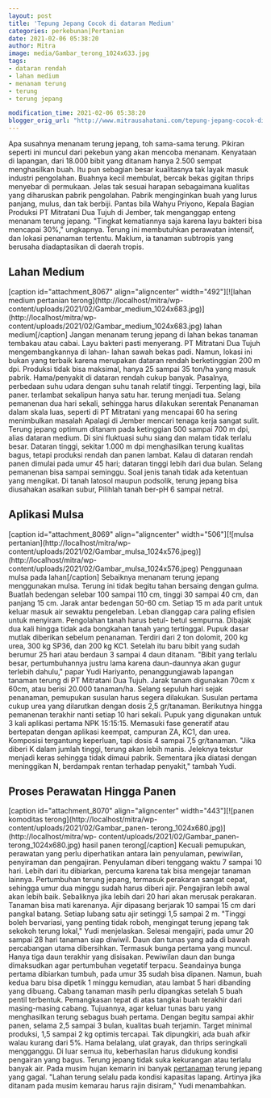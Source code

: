 ```yaml
---
layout: post
title: 'Tepung Jepang Cocok di dataran Medium'
categories: perkebunan|Pertanian
date: 2021-02-06 05:38:20
author: Mitra
image: media/Gambar_terong_1024x633.jpg
tags:
- dataran rendah
- lahan medium
- menanam terung
- terung
- terung jepang

modification_time: 2021-02-06 05:38:20
blogger_orig_url: "http://www.mitrausahatani.com/tepung-jepang-cocok-di-dataran-medium.html"
---
```


Apa susahnya menanam terung jepang, toh sama-sama terung. Pikiran seperti ini
muncul dari pekebun yang akan mencoba menanam. Kenyataan di lapangan, dari
18.000 bibit yang ditanam hanya 2.500 sempat menghasilkan buah. Itu pun
sebagian besar kualitasnya tak layak masuk industri pengolahan. Buahnya kecil
membulat, bercak bekas gigitan thrips menyebar di permukaan. Jelas tak sesuai
harapan sebagaimana kualitas yang diharuskan pabrik pengolahan. Pabrik
menginginkan buah yang lurus panjang, mulus, dan tak berbiji. Pantas bila
Wahyu Priyono, Kepala Bagian Produksi PT Mitratani Dua Tujuh di Jember, tak
menganggap enteng menanam terung jepang. "Tingkat kematiannya saja karena layu
bakteri bisa mencapai 30%," ungkapnya. Terung ini membutuhkan perawatan
intensif, dan lokasi penanaman tertentu. Maklum, ia tanaman subtropis yang
berusaha diadaptasikan di daerah tropis.

## Lahan Medium

[caption id="attachment_8067" align="aligncenter" width="492"][![lahan medium
pertanian terong](http://localhost/mitra/wp-
content/uploads/2021/02/Gambar_medium_1024x683.jpg)](http://localhost/mitra/wp-
content/uploads/2021/02/Gambar_medium_1024x683.jpg) lahan medium[/caption]
Jangan menanam terung jepang di lahan bekas tanaman tembakau atau cabai. Layu
bakteri pasti menyerang. PT Mitratani Dua Tujuh mengembangkannya di lahan-
lahan sawah bekas padi. Namun, lokasi ini bukan yang terbaik karena merupakan
dataran rendah berketinggian 200 m dpi. Produksi tidak bisa maksimal, hanya 25
sampai 35 ton/ha yang masuk pabrik. Hama/penyakit di dataran rendah cukup
banyak. Pasalnya, perbedaan suhu udara dengan suhu tanah relatif tinggi.
Terpenting lagi, bila paner. terlambat sekalipun hanya satu har. terung
menjadi tua. Selang pemanenan dua hari sekali, sehingga harus dilakukan
serentak Penanaman dalam skala luas, seperti di PT Mitratani yang mencapai 60
ha sering menimbulkan masalah Apalagi di Jember mencari tenaga kerja sangat
sulit. Terung jepang optimum ditanam pada ketinggian 500 sampai 700 m dpi,
alias dataran medium. Di sini fluktuasi suhu siang dan malam tidak terlalu
besar. Dataran tinggi, sekitar 1.000 m dpi menghasilkan terung kualitas bagus,
tetapi produksi rendah dan panen lambat. Kalau di dataran rendah panen dimulai
pada umur 45 hari; dataran tinggi lebih dari dua bulan. Selang pemanenan bisa
sampai seminggu. Soal jenis tanah tidak ada ketentuan yang mengikat. Di tanah
latosol maupun podsolik, terung jepang bisa diusahakan asalkan subur, Pilihlah
tanah ber-pH 6 sampai netral.

## Aplikasi Mulsa

[caption id="attachment_8069" align="aligncenter" width="506"][![mulsa
pertanian](http://localhost/mitra/wp-
content/uploads/2021/02/Gambar_mulsa_1024x576.jpeg)](http://localhost/mitra/wp-
content/uploads/2021/02/Gambar_mulsa_1024x576.jpeg) Penggunaan mulsa pada
lahan[/caption] Sebaiknya menanam terung jepang menggunakan mulsa. Terung ini
tidak begitu tahan bersaing dengan gulma. Buatlah bedengan selebar 100 sampai
110 cm, tinggi 30 sampai 40 cm, dan panjang 15 cm. Jarak antar bedengan 50-60
cm. Setiap 15 m ada parit untuk keluar masuk air sewaktu pengeleban. Leban
dianggap cara paling efisien untuk menyiram. Pengolahan tanah harus betul-
betul sempurna. Dibajak dua kali hingga tidak ada bongkahan tanah yang
tertinggal. Pupuk dasar mutlak diberikan sebelum penanaman. Terdiri dari 2 ton
dolomit, 200 kg urea, 300 kg SP36, dan 200 kg KC1. Setelah itu baru bibit yang
sudah berumur 25 hari atau berdaun 3 sampai 4 daun ditanam. "Bibit yang
terlalu besar, pertumbuhannya justru lama karena daun-daunnya akan gugur
terlebih dahulu," papar Yudi Hariyanto, penanggungjawab lapangan tanaman
terung di PT Mitratani Dua Tujuh. Jarak tanam digunakan 70cm x 60cm, atau
berisi 20.000 tanaman/ha. Selang sepuluh hari sejak penanaman, pemupukan
susulan harus segera dilakukan. Susulan pertama cukup urea yang dilarutkan
dengan dosis 2,5 gr/tanaman. Berikutnya hingga pemanenan terakhir nanti setiap
10 hari sekali. Pupuk yang digunakan untuk 3 kali aplikasi pertama NPK
15:15:15. Memasuki fase generatif atau bertepatan dengan aplikasi keempat,
campuran ZA, KC1, dan urea. Komposisi tergantung keperluan, tapi dosis 4
sampai 7,5 gr/tanaman. "Jika diberi K dalam jumlah tinggi, terung akan lebih
manis. Jeleknya tekstur menjadi keras sehingga tidak dimaui pabrik. Sementara
jika diatasi dengan meninggikan N, berdampak rentan terhadap penyakit," tambah
Yudi.

## Proses Perawatan Hingga Panen

[caption id="attachment_8070" align="aligncenter" width="443"][![panen
komoditas terong](http://localhost/mitra/wp-
content/uploads/2021/02/Gambar_panen-
terong_1024x680.jpg)](http://localhost/mitra/wp-
content/uploads/2021/02/Gambar_panen-terong_1024x680.jpg) hasil panen
terong[/caption] Kecuali pemupukan, perawatan yang perlu diperhatikan antara
lain penyulaman, pewiwilan, penyiraman dan pengajiran. Penyulaman diberi
tenggang waktu 7 sampai 10 hari. Lebih dari itu dibiarkan, percuma karena tak
bisa mengejar tanaman lainnya. Pertumbuhan terung jepang, termasuk perakaran
sangat cepat, sehingga umur dua minggu sudah harus diberi ajir. Pengajiran
lebih awal akan lebih baik. Sebaliknya jika lebih dari 20 hari akan merusak
perakaran. Tanaman bisa mati karenanya. Ajir dipasang berjarak 10 sampai 15 cm
dari pangkal batang. Setiap lubang satu ajir setinggi 1,5 sampai 2 m. "Tinggi
boleh bervariasi, yang penting tidak roboh, mengingat terung jepang tak
sekokoh terung lokal," Yudi menjelaskan. Selesai mengajiri, pada umur 20
sampai 28 hari tanaman siap diwiwil. Daun dan tunas yang ada di bawah
percabangan utama dibersihkan. Termasuk bunga pertama yang muncul. Hanya tiga
daun terakhir yang disisakan. Pewiwilan daun dan bunga dimaksudkan agar
pertumbuhan vegetatif terpacu. Seandainya bunga pertama dibiarkan tumbuh, pada
umur 35 sudah bisa dipanen. Namun, buah kedua baru bisa dipetik 1 minggu
kemudian, atau lambat 5 hari dibanding yang dibuang. Cabang tanaman masih
perlu dipangkas setelah 5 buah pentil terbentuk. Pemangkasan tepat di atas
tangkai buah terakhir dari masing-masing cabang. Tujuannya, agar keluar tunas
baru yang menghasilkan terung sebagus buah pertama. Dengan begitu sampai akhir
panen, selama 2,5 sampai 3 bulan, kualitas buah terjamin. Target minimal
produksi, 1,5 sampai 2 kg optimis tercapai. Tak dipungkiri, ada buah afkir
walau kurang dari 5%. Hama belalang, ulat grayak, dan thrips seringkali
mengganggu. Di luar semua itu, keberhasilan harus didukung kondisi pengairan
yang bagus. Terung jepang tidak suka kekurangan atau terlalu banyak air. Pada
musim hujan kemarin ini banyak [pertanaman](https://www.mitrausahatani.com/pertanian
"pertanaman") terung jepang yang gagal. "Lahan terung selalu pada kondisi
kapasitas lapang. Artinya jika ditanam pada musim kemarau harus rajin
disiram," Yudi menambahkan.


